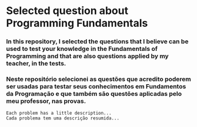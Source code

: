 # Selected question about Programming Fundamentals

### In this repository, I selected the questions that I believe can be used to test your knowledge in the Fundamentals of Programming and that are also questions applied by my teacher, in the tests.

### Neste repositório selecionei as questões que acredito poderem ser usadas para testar seus conhecimentos em Fundamentos da Programação e que também são questões aplicadas pelo meu professor, nas provas.

```
Each problem has a little description...
Cada problema tem uma descrição resumida...
```
